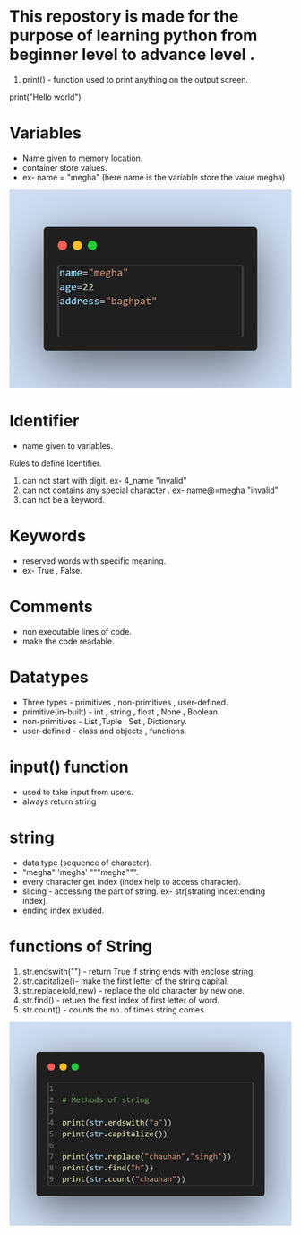# This repostory is made for the purpose of learning python from beginner level to advance level .

1. print() -  function used to print anything on the output screen.


print("Hello world")

# Variables
- Name given to memory location.
- container store values.
- ex- name = "megha"    (here name is the variable store the value megha)

![alt text](<codesnap varibale in python.png>)


# Identifier
- name given to variables.

Rules to define Identifier.
1. can not start with digit. ex- 4_name   "invalid"
2. can not contains any special character . ex- name@=megha   "invalid" 
3. can not be a keyword.

# Keywords
- reserved words with specific meaning.
- ex- True , False.

# Comments
- non executable lines of code.
- make the code readable.

# Datatypes
- Three types - primitives , non-primitives , user-defined.
- primitive(in-built) - int , string , float , None , Boolean.
- non-primitives - List ,Tuple , Set , Dictionary.
- user-defined - class and objects , functions.

# input()  function
- used to take input from users.
- always return string

# string
- data type (sequence of character).
- "megha" 'megha' """megha""".
- every character get index (index help to access character).
- slicing - accessing the part of string. ex- str[strating index:ending index].
- ending index exluded.

# functions of String
1. str.endswith("") - return True if string ends with enclose string.
2. str.capitalize()- make the first letter of the string capital.
3. str.replace(old,new) - replace the old character by new one.
4. str.find() - retuen the first index of first letter of word.
5. str.count() -  counts the no. of times string comes.

![alt text](<methods of string.png>)


